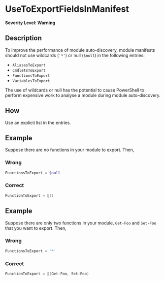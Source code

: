 # UseToExportFieldsInManifest

**Severity Level: Warning**

## Description

To improve the performance of module auto-discovery, module manifests should not use wildcards (`'*'`) or null (`$null`) in the following entries:
* `AliasesToExport`
* `CmdletsToExport`
* `FunctionsToExport`
* `VariablesToExport`

The use of wildcards or null has the potential to cause PowerShell to perform expensive work to analyse a module during module auto-discovery.

## How

Use an explicit list in the entries.

## Example

Suppose there are no functions in your module to export. Then,

### Wrong

``` PowerShell
FunctionsToExport = $null
```

### Correct

``` PowerShell
FunctionToExport = @()
```

## Example

Suppose there are only two functions in your module, ```Get-Foo``` and ```Set-Foo``` that you want to export. Then,

### Wrong

``` PowerShell
FunctionsToExport = '*'
```

### Correct

``` PowerShell
FunctionToExport = @(Get-Foo, Set-Foo)
```
